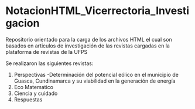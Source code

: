 # NotacionHTML_Vicerrectoria_Investigacion
Repositorio orientado para la carga de los archivos HTML el cual son basados en articulos de investigación de las revistas cargadas en la plataforma de revistas de la UFPS

Se realizaron las siguientes revistas:

1. Perspectivas
  -Determinación del potencial eólico en el municipio de Guasca, Cundinamarca y su viabilidad en la generación de energía
2. Eco Matematico
3. Ciencia y cuidado
4. Respuestas

